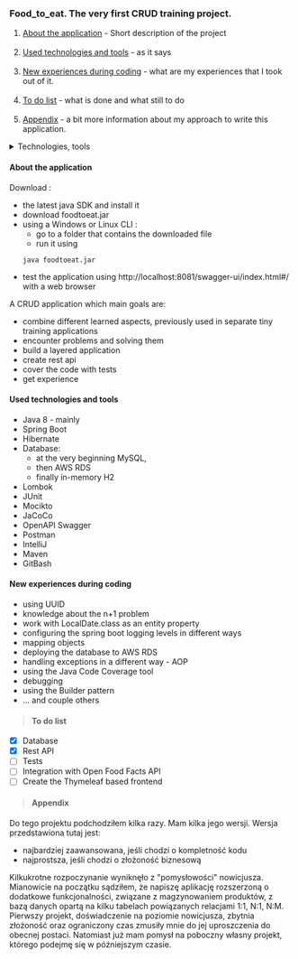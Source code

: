 ### Food_to_eat. The very first CRUD training project.

1. [About the application](#About-the-application) - Short description of the project
<br><br>
2. [Used technologies and tools](#Used-technologies-and-tools) - as it says
<br><br>
3. [New experiences during coding](#New-experiences-during-coding) - what are my experiences that I took out of it.
<br><br>
4. [To do list](#To-do-list) - what is done and what still to do
<br><br>
5. [Appendix](#Appendix) - a bit more information about my approach to write this application. 

<details>

<summary>Technologies, tools </summary>

<img src="https://github.com/PawelBugiel/md_test/blob/main/.idea/resources/java_6x3.png?raw=true" alt="Java" width="11%">
<img src="https://github.com/PawelBugiel/md_test/blob/main/.idea/resources/spring_6x3.png?raw=true" alt="Spring Boot" width="11%">
<img src="https://github.com/PawelBugiel/md_test/blob/main/.idea/resources/lombok_6x3.png?raw=true" alt="Lombok" width="11%">
<br>
<img src="https://github.com/PawelBugiel/md_test/blob/main/.idea/resources/hibernate_6x3.png?raw=true" alt="Hibernate" width="11%">
<img src="https://github.com/PawelBugiel/md_test/blob/main/.idea/resources/mysql_6x3.png?raw=true" alt="MySQL" width="11%">
<img src="https://github.com/PawelBugiel/md_test/blob/main/.idea/resources/h2_6x3.png?raw=true" alt="H2 in-memory database" width="8%">
<br>
<img src="https://github.com/PawelBugiel/md_test/blob/main/.idea/resources/junit_6x3.png?raw=true" alt="JUnit" width="9%">  
<img src="https://github.com/PawelBugiel/md_test/blob/main/.idea/resources/mockito_6x3.png?raw=true" alt="Mockito" width="11%"> 
<img src="https://github.com/PawelBugiel/md_test/blob/main/.idea/resources/jcoco_6x3.png?raw=true" alt="Jcoco" width="11%">
<br>
<img src="https://github.com/PawelBugiel/md_test/blob/main/.idea/resources/intellij_6x3.png?raw=true" alt="IntelliJ" width="11%">
<img src="https://github.com/PawelBugiel/md_test/blob/main/.idea/resources/maven_b_6x3.png?raw=true" alt="Maven" width="11%">
<img src="https://github.com/PawelBugiel/md_test/blob/main/.idea/resources/gitbash_6x3.png?raw=true" alt="GitBash" width="11%">
<br>
<img src="https://github.com/PawelBugiel/md_test/blob/main/.idea/resources/openapi_swagger_6x3.png?raw=true" alt="Swagger" width="11%">
<img src="https://github.com/PawelBugiel/md_test/blob/main/.idea/resources/postman_6x3.png?raw=true" alt="Postman" width="11%">
<br>

</details>

#### About the application

Download :
* the latest java SDK and install it
* download foodtoeat.jar 
* using a Windows or Linux CLI :
  * go to a folder that contains the downloaded file 
  * run it using  
  ~~~
  java foodtoeat.jar
  ~~~
* test the application using http://localhost:8081/swagger-ui/index.html#/ with a web browser


A CRUD application which main goals are:
- combine different learned aspects, previously used in separate tiny training applications
- encounter problems and solving them
- build a layered application
- create rest api
- cover the code with tests
- get experience

#### Used technologies and tools

* Java 8 - mainly
* Spring Boot 
* Hibernate
* Database:
  * at the very beginning MySQL, 
  * then AWS RDS
  * finally in-memory H2
* Lombok
* JUnit 
* Mocikto
* JaCoCo
* OpenAPI Swagger
* Postman
* IntelliJ
* Maven
* GitBash

#### New experiences during coding

- using UUID
- knowledge about the n+1 problem
- work with LocalDate.class as an entity property
- configuring the spring boot logging levels in different ways 
- mapping objects
- deploying the database to AWS RDS
- handling exceptions in a different way - AOP
- using the Java Code Coverage tool
- debugging
- using the Builder pattern
- ... and couple others

> #### To do list
- [x] Database
- [x] Rest API
- [ ] Tests
- [ ] Integration with Open Food Facts API
- [ ] Create the Thymeleaf based frontend
 
> #### Appendix
Do tego projektu podchodziłem kilka razy. Mam kilka jego wersji. Wersja przedstawiona tutaj jest:
* najbardziej zaawansowana, jeśli chodzi o kompletność kodu
* najprostsza, jeśli chodzi o złożoność biznesową
  <br>

Kilkukrotne rozpoczynanie wyniknęło z "pomysłowości" nowicjusza. Mianowicie na początku sądziłem, że napiszę aplikację rozszerzoną o dodatkowe funkcjonalności, związane z magzynowaniem produktów, z bazą danych opartą na kilku tabelach powiązanych relacjami 1:1, N:1, N:M.
Pierwszy projekt, doświadczenie na poziomie nowicjusza, zbytnia złożoność oraz ograniczony czas zmusiły mnie do jej uproszczenia do obecnej postaci. 
Natomiast już mam pomysł na poboczny własny projekt, którego podejmę się w późniejszym czasie. 
